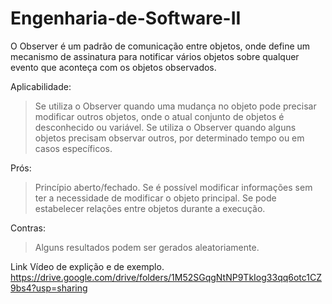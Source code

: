 # Engenharia-de-Software-II
O Observer é um padrão de comunicação entre objetos, onde define um mecanismo de assinatura para notificar vários objetos sobre qualquer evento que aconteça com os objetos observados.

Aplicabilidade:
> Se utiliza o Observer quando uma mudança no objeto pode precisar modificar outros objetos, onde o atual conjunto de objetos é desconhecido ou variável.
> Se utiliza o Observer quando alguns objetos precisam observar outros, por determinado tempo ou em casos específicos.

Prós:
> Princípio aberto/fechado. Se é possível modificar informações sem ter a necessidade de modificar o objeto principal.
> Se pode estabelecer relações entre objetos durante a execução.

Contras:
> Alguns resultados podem ser gerados aleatoriamente.

Link Vídeo de explição e de exemplo.
https://drive.google.com/drive/folders/1M52SGqgNtNP9TkIog33qq6otc1CZ9bs4?usp=sharing
